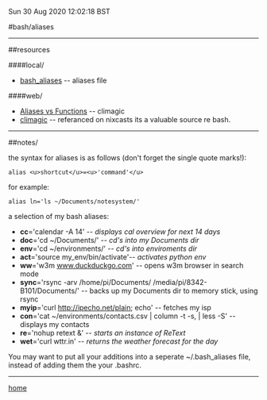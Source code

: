 Sun 30 Aug 2020 12:02:18 BST

#bash/aliases

_____


##resources

####local/

* [bash_aliases](/home/pi/.bash_aliases) -- aliases file

####web/
* [Aliases vs Functions](https://youtu.be/GaAfhO1kpUk) -- climagic
* [climagic](https://m.youtube.com/user/climagic) -- referanced on nixcasts its a valuable source re bash.
___

##notes/

the syntax for aliases is as follows (don't forget the single quote marks!):


    alias <u>shortcut</u>=<u>'command'</u>
for example:

    alias ln='ls ~/Documents/notesystem/'

a selection of my bash aliases:

  * **cc**='calendar -A 14' -- *displays cal overview for next 14 days*
  * **doc**='cd ~/Documents/' -- *cd's into my Documents dir*
  * **env**='cd ~/environments/' -- *cd's into enviroments dir*
  * **act**='source my_env/bin/activate'-- *activates python env*
  * **ww**='w3m www.duckduckgo.com' -- opens w3m browser in search mode
  * **sync**='rsync -arv /home/pi/Documents/ /media/pi/8342-B101/Documents/' -- backs up my Documents dir to memory stick, using rsync
  * **myip**='curl http://ipecho.net/plain; echo' -- fetches my isp
  * **con**='cat ~/environments/contacts.csv | column -t -s, | less -S' -- displays my contacts
  * **re**='nohup retext &' -- *starts an instance of ReText*
  * **wet**='curl wttr.in' -- *returns the weather forecast for the day*

 You may want to put all your additions into a seperate ~/.bash_aliases file, instead of adding them the your .bashrc.

___
[home](/home/pi/Documents/notesystem/bash-index.md) 

